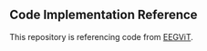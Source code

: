 ## Code Implementation Reference
This repository is referencing code from [EEGViT](https://github.com/ruiqiRichard/EEGViT). 
